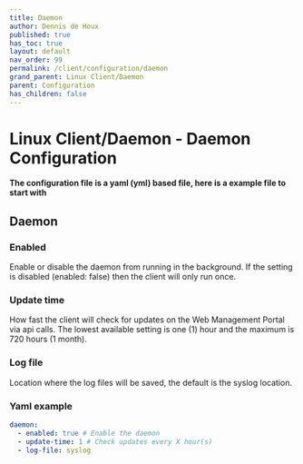 ```yaml
---
title: Daemon
author: Dennis de Houx
published: true
has_toc: true
layout: default
nav_order: 99
permalink: /client/configuration/daemon
grand_parent: Linux Client/Daemon
parent: Configuration
has_children: false
---
```


# Linux Client/Daemon - Daemon Configuration

**The configuration file is a yaml (yml) based file, here is a example file to start with**

## Daemon

### Enabled

Enable or disable the daemon from running in the background. If the setting is disabled (enabled: false) then the client will only run once.

### Update time

How fast the client will check for updates on the Web Management Portal via api calls. The lowest available setting is one (1) hour and the maximum is 720 hours (1 month).

### Log file

Location where the log files will be saved, the default is the syslog location.

### Yaml example

```yaml
daemon:
  - enabled: true # Enable the daemon
  - update-time: 1 # Check updates every X hour(s)
  - log-file: syslog
```
